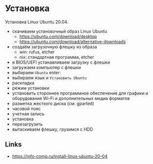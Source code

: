 # Установка
Установка Linux Ubuntu 20.04.

- скачиваем установочный образ Linux Ubuntu
    - https://ubuntu.com/download/desktop
    - https://ubuntu.com/download/alternative-downloads
- создаём загрузочную флешку из образа
    - win: rufus, etcher
    - nix: стандартная программа, etcher
- в BIOS/UEFI устанавливаем загрузку с флешки
- загружаем компьютер с флешки
- выбираем `Ubuntu` enter:
- выбираем язык и `Установить Ubuntu`
- раскладка
- режим установки
- установить стороннее программное обеспечение для графики и оборудования Wi-Fi и дополнительных медиа форматов
- разметка жесткого диска (см. gparted)
- часовой пояс
- учетная запись
- установка
- перезагрузить
- вытаскиваем флешку, грузимся с HDD

## Links
- https://info-comp.ru/install-linux-ubuntu-20-04
